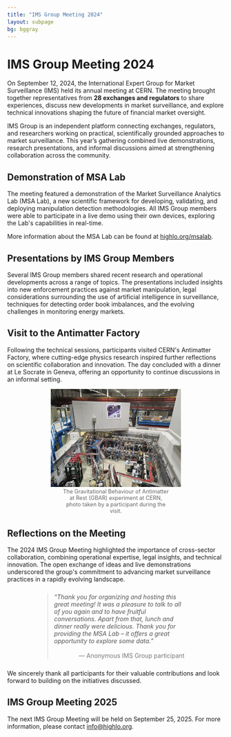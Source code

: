 ```yaml
---
title: "IMS Group Meeting 2024"
layout: subpage
bg: bggray
---
```


# IMS Group Meeting 2024

On September 12, 2024, the International Expert Group for Market Surveillance (IMS) held its annual meeting at CERN. The meeting brought together representatives from **28 exchanges and regulators** to share experiences, discuss new developments in market surveillance, and explore technical innovations shaping the future of financial market oversight.

IMS Group is an independent platform connecting exchanges, regulators, and researchers working on practical, scientifically grounded approaches to market surveillance. This year’s gathering combined live demonstrations, research presentations, and informal discussions aimed at strengthening collaboration across the community.

## Demonstration of MSA Lab

The meeting featured a demonstration of the Market Surveillance Analytics Lab (MSA Lab), a new scientific framework for developing, validating, and deploying manipulation detection methodologies. All IMS Group members were able to participate in a live demo using their own devices, exploring the Lab's capabilities in real-time.

More information about the MSA Lab can be found at [highlo.org/msalab](https://highlo.org/msalab).

## Presentations by IMS Group Members

Several IMS Group members shared recent research and operational developments across a range of topics.
The presentations included insights into new enforcement practices against market manipulation, legal considerations surrounding the use of artificial intelligence in surveillance, techniques for detecting order book imbalances, and the evolving challenges in monitoring energy markets.

## Visit to the Antimatter Factory

Following the technical sessions, participants visited CERN's Antimatter Factory, where cutting-edge physics research inspired further reflections on scientific collaboration and innovation. The day concluded with a dinner at Le Socrate in Geneva, offering an opportunity to continue discussions in an informal setting.

<center>
    <img src="assets/20240911_141103.jpg" alt="The Gravitational Behaviour of Antimatter at Rest experiment" style="width: 60%">
    <figcaption style="font-size: 0.9em; color: #666; width: 50%; margin-bottom: 2rem;">The Gravitational Behaviour of Antimatter at Rest (GBAR) experiment at CERN, photo taken by a participant during the visit.</figcaption>
</center>

## Reflections on the Meeting

The 2024 IMS Group Meeting highlighted the importance of cross-sector collaboration, combining operational expertise, legal insights, and technical innovation. The open exchange of ideas and live demonstrations underscored the group's commitment to advancing market surveillance practices in a rapidly evolving landscape. 

<blockquote style="max-width: 60%; margin: 1.5rem auto; font-style: italic; color: #555;">
    “Thank you for organizing and hosting this great meeting! It was a pleasure to talk to all of you again and to have fruitful conversations. Apart from that, lunch and dinner really were delicious. Thank you for providing the MSA Lab – it offers a great opportunity to explore some data.”  
    <br><br>
    <span style="display: block; text-align: right; font-style: normal; color: #777;">— Anonymous IMS Group participant</span>
</blockquote>

We sincerely thank all participants for their valuable contributions and look forward to building on the initiatives discussed.

## IMS Group Meeting 2025

The next IMS Group Meeting will be held on September 25, 2025. For more information, please contact info@highlo.org.